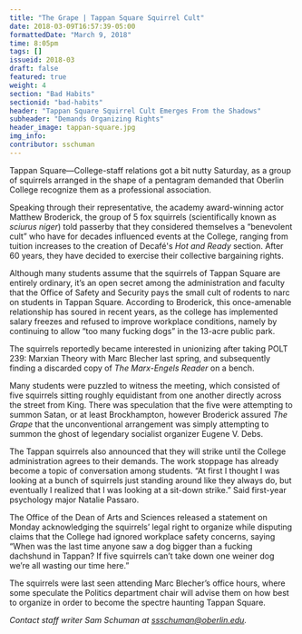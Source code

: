 ```yaml
---
title: "The Grape | Tappan Square Squirrel Cult"
date: 2018-03-09T16:57:39-05:00
formattedDate: "March 9, 2018"
time: 8:05pm
tags: []
issueid: 2018-03
draft: false
featured: true
weight: 4
section: "Bad Habits"
sectionid: "bad-habits"
header: "Tappan Square Squirrel Cult Emerges From the Shadows"
subheader: "Demands Organizing Rights"
header_image: tappan-square.jpg
img_info:
contributor: sschuman
---
```

Tappan Square—College-staff relations got a bit nutty Saturday, as a group of squirrels arranged in the shape of a pentagram demanded that Oberlin College recognize them as a professional association.

Speaking through their representative, the academy award-winning actor Matthew Broderick, the group of 5 fox squirrels (scientifically known as *sciurus niger*) told passerby that they considered themselves a “benevolent cult” who have for decades influenced events at the College, ranging from tuition increases to the creation of Decafé's *Hot and Ready* section. After 60 years, they have decided to exercise their collective bargaining rights.

Although many students assume that the squirrels of Tappan Square are entirely ordinary, it’s an open secret among the administration and faculty that the Office of Safety and Security pays the small cult of rodents to narc on students in Tappan Square. According to Broderick, this once-amenable relationship has soured in recent years, as the college has implemented salary freezes and refused to improve workplace conditions, namely by continuing to allow “too many fucking dogs” in the 13-acre public park. 

The squirrels reportedly became interested in unionizing after taking POLT 239: Marxian Theory with Marc Blecher last spring, and subsequently finding a discarded copy of *The Marx-Engels Reader* on a bench.

Many students were puzzled to witness the meeting, which consisted of five squirrels sitting roughly equidistant from one another directly across the street from King. There was speculation that the five were attempting to summon Satan, or at least Brockhampton, however Broderick assured *The Grape* that the unconventional arrangement was simply attempting to summon the ghost of legendary socialist organizer Eugene V. Debs. 

The Tappan squirrels also announced that they will strike until the College administration agrees to their demands. The work stoppage has already become a topic of conversation among students. “At first I thought I was looking at a bunch of squirrels just standing around like they always do, but eventually I realized that I was looking at a sit-down strike.” Said first-year psychology major Natalie Passaro. 

The Office of the Dean of Arts and Sciences released a statement on Monday acknowledging the squirrels’ legal right to organize while disputing claims that the College had ignored workplace safety concerns, saying “When was the last time anyone saw a dog bigger than a fucking dachshund in Tappan? If five squirrels can’t take down one weiner dog we’re all wasting our time here.”

The squirrels were last seen attending Marc Blecher’s office hours, where some speculate the Politics department chair will advise them on how best to organize in order to become the spectre haunting Tappan Square.


*Contact staff writer Sam Schuman at ssschuman@oberlin.edu.* 
